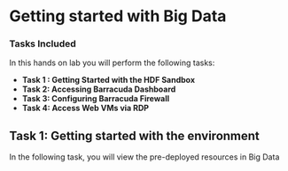 # Getting started with Big Data

### Tasks Included

In this hands on lab you will perform the following tasks:

- **Task 1 : Getting Started with the HDF Sandbox**
- **Task 2: Accessing Barracuda Dashboard**
- **Task 3: Configuring Barracuda Firewall**
- **Task 4: Access Web VMs via RDP**

## Task 1: Getting started with the environment

In the following task, you will view the pre-deployed resources in Big Data
